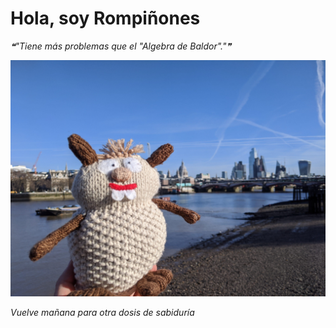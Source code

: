 # Hola, soy Rompiñones

<!--STARTS_HERE_QUOTE_README-->
<i>❝"Tiene más problemas que el "Algebra de Baldor"."❞</i>
<!--ENDS_HERE_QUOTE_README-->

<!--START_SECTION:update_image-->
![alt text](https://raw.githubusercontent.com/focaalvarez/rompinones/main/.github/images/IMG_20220205_104658.jpg?raw=true)
<!--END_SECTION:update_image-->

*Vuelve mañana para otra dosis de sabiduría*
